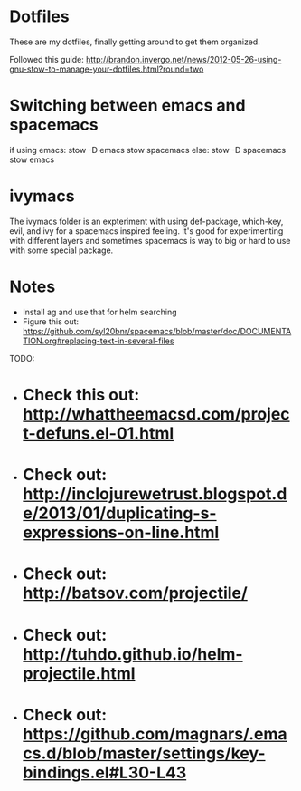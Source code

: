 # Dotfiles

These are my dotfiles, finally getting around to get them organized.

Followed this guide: http://brandon.invergo.net/news/2012-05-26-using-gnu-stow-to-manage-your-dotfiles.html?round=two

# Switching between emacs and spacemacs

if using emacs:
stow -D emacs
stow spacemacs
else:
stow -D spacemacs
stow emacs

# ivymacs

The ivymacs folder is an expteriment with using def-package, which-key, evil, and ivy for a spacemacs inspired feeling. It's good for experimenting with different layers and sometimes spacemacs is way to big or hard to use with some special package. 

# Notes
- Install ag and use that for helm searching
- Figure this out: https://github.com/syl20bnr/spacemacs/blob/master/doc/DOCUMENTATION.org#replacing-text-in-several-files



TODO:

- # Check this out: http://whattheemacsd.com/project-defuns.el-01.html
- # Check out: http://inclojurewetrust.blogspot.de/2013/01/duplicating-s-expressions-on-line.html
- # Check out: http://batsov.com/projectile/
- # Check out: http://tuhdo.github.io/helm-projectile.html
- # Check out: https://github.com/magnars/.emacs.d/blob/master/settings/key-bindings.el#L30-L43
